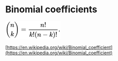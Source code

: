# Binomial coefficients

![Binomial%20coefficients%2067e89180e8974cc3b58182b987ee985d/Untitled.png](Binomial%20coefficients%2067e89180e8974cc3b58182b987ee985d/Untitled.png)

[https://en.wikipedia.org/wiki/Binomial_coefficient](https://en.wikipedia.org/wiki/Binomial_coefficient)